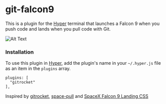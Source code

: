 # git-falcon9
This is a plugin for the [Hyper](https://hyper.is/) terminal that launches a Falcon 9 when you push code and lands when you pull code with Git.

![Alt Text](https://github.com/BrianIshii/git-falcon9/edit/master/git-falcon9.gif)

### Installation
To use this plugin in [Hyper](https://hyper.is/), add the plugin's name in your `~/.hyper.js` file as an item in the
`plugins` array.
```
plugins: [
  "gitrocket"
],
```

Inspired by [gitrocket](https://github.com/bomanimc/gitrocket), [space-pull](https://github.com/lukaszromerowicz/space-pull) and [SpaceX Falcon 9 Landing CSS](https://codepen.io/simoberny/pen/PEJxPQ)
